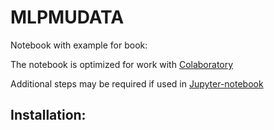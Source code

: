 # MLPMUDATA
Notebook with example for book: 

The notebook is optimized for work with [Colaboratory](https://colab.research.google.com/)

Additional steps may be required if used in [Jupyter-notebook](https://jupyter.org/) 

## Installation:


